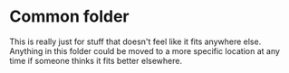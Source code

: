 # Common folder

This is really just for stuff that doesn't feel like it fits anywhere else.
Anything in this folder could be moved to a more specific location at any time
if someone thinks it fits better elsewhere.
